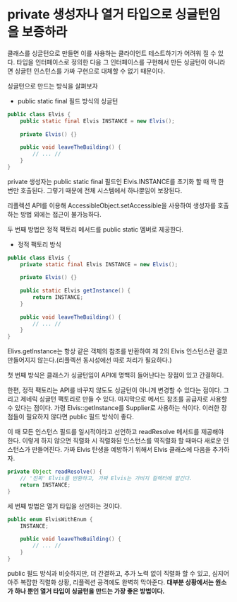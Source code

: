 # private 생성자나 열거 타입으로 싱글턴임을 보증하라

클래스를 싱글턴으로 만들면 이를 사용하는 클라이언트 테스트하기가 어려워 질 수 있다. 
타입을 인터페이스로 정의한 다음 그 인터페이스를 구현해서 만든 싱글턴이 아니라면 싱글턴
인스턴스를 가짜 구현으로 대체할 수 없기 때문이다. 

싱글턴으로 만드는 방식을 살펴보자

- public static final 필드 방식의 싱글턴

```java
public class Elvis {
    public static final Elvis INSTANCE = new Elvis();
    
    private Elvis() {}
    
    public void leaveTheBuilding() { 
        // ... //
    }
}
```

private 생성자는 public static final 필드인 Elvis.INSTANCE를 초기화 할 때
딱 한 번만 호출된다. 그렇기 때문에 전체 시스템에서 하나뿐임이 보장된다. 

리플렉션 API를 이용해 AccessibleObject.setAccessible을 사용하여 생성자를 호출하는
방법 외에는 접근이 불가능하다. 

두 번째 방법은 정적 팩토리 메서드를 public static 멤버로 제공한다.

- 정적 팩토리 방식

```java
public class Elvis {
    private static final Elvis INSTANCE = new Elvis();
    
    private Elvis() {}
    
    public static Elvis getInstance() {
        return INSTANCE;
    }
    
    public void leaveTheBuilding() {
        // ... //
    }
}
```

Elivs.getInstance는 항상 같은 객체의 참조를 반환하여 제 2의 Elvis 인스턴스란 결코
만들어지지 않는다.(리플렉션 동시성에선 따로 처리가 필요하다.)

첫 번째 방식은 클래스가 싱글턴임이 API에 명백히 들어난다는 장점이 있고 간결하다.

한편, 정적 팩토리는 API를 바꾸지 않도도 싱글턴이 아니게 변경할 수 있다는 점이다.
그리고 제네릭 싱글턴 팩토리로 만들 수 있다. 마지막으로 메서드 참조를 공급자로 사용할 수
있다는 점이다. 가령 Elvis::getInstance를 Supplier<Elvis>로 사용하는 식이다. 이러한 장점들이
필요하지 않다면 public 필드 방식이 좋다.

이 때 모든 인스턴스 필드를 일시적이라고 선언하고 readResolve 메서드를 제공해야 한다.
이렇게 하지 않으면 직렬화 시 직렬화된 인스턴스를 역직렬화 할 때마다 새로운 인스턴스가
만들어진다. 
가짜 Elvis 탄생을 예방하기 위해서 Elvis 클래스에 다음을 추가하자.

```java
private Object readResolve() {
    // '진짜' Elvis를 반환하고, 가짜 Elvis는 가비지 컬렉터에 맡긴다.
    return INSTANCE;
}
```

세 번째 방법은 열거 타입을 선언하는 것이다.

```java
public enum ElvisWithEnum {
    INSTANCE;
    
    public void leaveTheBuilding() {
        // ... //
    }
}
```

public 필드 방식과 비슷하지만, 더 간결하고, 추가 노력 없이 직렬화 할 수 있고, 심지어
아주 복잡한 직렬화 상황, 리플렉션 공격에도 완벽히 막아준다. 
**대부분 상황에서는 원소가 하나 뿐인 열거 타입이 싱글턴을 만드는 가장 좋은 방법이다.**